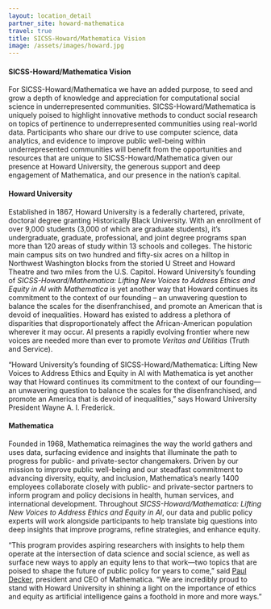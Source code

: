```yaml
---
layout: location_detail
partner_site: howard-mathematica
travel: true
title: SICSS-Howard/Mathematica Vision
image: /assets/images/howard.jpg
---
```

#### SICSS-Howard/Mathematica Vision
For SICSS-Howard/Mathematica we have an added purpose, to seed and grow a depth of knowledge and appreciation for computational social science in underrepresented communities.  SICSS-Howard/Mathematica is uniquely poised to highlight innovative methods to conduct social research on topics of pertinence to underrepresented communities using real-world data. Participants who share our drive to use computer science, data analytics, and evidence to improve public well-being within underrepresented communities will benefit from the opportunities and resources that are unique to SICSS-Howard/Mathematica given our presence at Howard University, the generous support and deep engagement of Mathematica, and our presence in the nation’s capital.

#### Howard University
Established in 1867, Howard University is a federally chartered, private, doctoral degree granting Historically Black 
University. With an enrollment of over 9,000 students (3,000 of which are graduate students), it’s undergraduate, 
graduate, professional, and joint degree programs span more than 120 areas of study within 13 schools and colleges. 
The historic main campus sits on two hundred and fifty-six acres on a hilltop in Northwest Washington blocks from the 
storied U Street and Howard Theatre and two miles from the U.S. Capitol. Howard University’s founding of 
<i>SICSS-Howard/Mathematica: Lifting New Voices to Address Ethics and Equity in AI with Mathematica</i> is yet another way that Howard continues its commitment to the context of our founding – an unwavering question to balance the scales for the 
disenfranchised, and promote an American that is devoid of inequalities.  Howard has existed to address a plethora of 
disparities that disproportionately affect the African-American population wherever it may occur.  AI presents a rapidly 
evolving frontier where new voices are needed more than ever to promote <i>Veritas and Utilitias</i> (Truth and Service).

“Howard University’s founding of SICSS-Howard/Mathematica: Lifting New Voices to Address Ethics and Equity in AI with Mathematica is yet another way that Howard continues its commitment to the context of our founding—an unwavering question to balance the scales for the disenfranchised, and promote an America that is devoid of inequalities,” says Howard University President Wayne A. I. Frederick.

#### Mathematica
Founded in 1968, Mathematica reimagines the way the world gathers and uses data, surfacing evidence and insights that 
illuminate the path to progress for public- and private-sector changemakers. Driven by our mission to improve public 
well-being and our steadfast commitment to advancing diversity, equity, and inclusion, Mathematica’s nearly 1400 employees 
collaborate closely with public- and private-sector partners to inform program and policy decisions in health, human services, 
and international development. Throughout <i>SICSS-Howard/Mathematica: Lifting New Voices to Address Ethics and Equity in AI</i>, our data and public policy experts will work alongside participants to help translate big questions into deep insights that improve programs, refine strategies, and enhance equity.

“This program provides aspiring researchers with insights to help them operate at the intersection of data science and social science, as well as surface new ways to apply an equity lens to that work—two topics that are poised to shape the future of public policy for years to come,” said [Paul Decker](https://www.mathematica.org/our-people/staff/paul-decker), president and CEO of Mathematica. “We are incredibly proud to stand with Howard University in shining a light on the importance of ethics and equity as artificial intelligence gains a foothold in more and more ways.”
